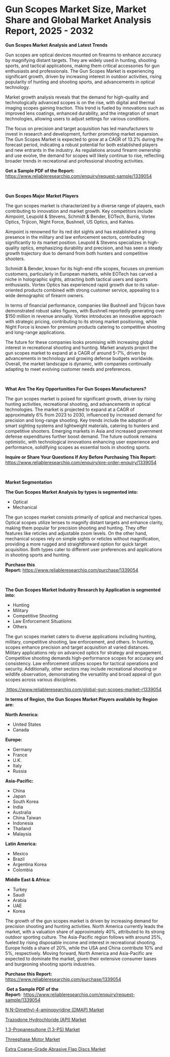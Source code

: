 <p><h1>Gun Scopes Market Size, Market Share and Global Market Analysis Report, 2025 - 2032</h1></p><p><strong>Gun Scopes Market Analysis and Latest Trends</strong></p>
<p><p>Gun scopes are optical devices mounted on firearms to enhance accuracy by magnifying distant targets. They are widely used in hunting, shooting sports, and tactical applications, making them critical accessories for gun enthusiasts and professionals. The Gun Scopes Market is experiencing significant growth, driven by increasing interest in outdoor activities, rising popularity of hunting and shooting sports, and advancements in optical technology.</p><p>Market growth analysis reveals that the demand for high-quality and technologically advanced scopes is on the rise, with digital and thermal imaging scopes gaining traction. This trend is fueled by innovations such as improved lens coatings, enhanced durability, and the integration of smart technologies, allowing users to adjust settings for various conditions.</p><p>The focus on precision and target acquisition has led manufacturers to invest in research and development, further promoting market expansion. The Gun Scopes Market is expected to grow at a CAGR of 13.2% during the forecast period, indicating a robust potential for both established players and new entrants in the industry. As regulations around firearm ownership and use evolve, the demand for scopes will likely continue to rise, reflecting broader trends in recreational and professional shooting activities.</p></p>
<p><strong>Get a Sample PDF of the Report:&nbsp;</strong> <a href="https://www.reliableresearchiq.com/enquiry/request-sample/1339054?utm_campaign=1896&utm_medium=2&utm_source=Github&utm_content=ia&utm_term=08012025&utm_id=gun-scopes">https://www.reliableresearchiq.com/enquiry/request-sample/1339054</a></p>
<p>&nbsp;</p>
<p><strong>Gun Scopes Major Market Players</strong></p>
<p><p>The gun scopes market is characterized by a diverse range of players, each contributing to innovation and market growth. Key competitors include Aimpoint, Leupold & Stevens, Schmidt & Bender, EOTech, Burris, Vortex Optics, Trijicon, Night Force, Bushnell, US Optics, and Kahles.</p><p>Aimpoint is renowned for its red dot sights and has established a strong presence in the military and law enforcement sectors, contributing significantly to its market position. Leupold & Stevens specializes in high-quality optics, emphasizing durability and precision, and has seen a steady growth trajectory due to demand from both hunters and competitive shooters.</p><p>Schmidt & Bender, known for its high-end rifle scopes, focuses on premium customers, particularly in European markets, while EOTech has carved a niche in holographic sights, attracting both tactical users and sports enthusiasts. Vortex Optics has experienced rapid growth due to its value-oriented products combined with strong customer service, appealing to a wide demographic of firearm owners.</p><p>In terms of financial performance, companies like Bushnell and Trijicon have demonstrated robust sales figures, with Bushnell reportedly generating over $150 million in revenue annually. Vortex introduces an innovative approach with strategic pricing, contributing to its strong market positioning, while Night Force is known for premium products catering to competitive shooting and long-range applications.</p><p>The future for these companies looks promising with increasing global interest in recreational shooting and hunting. Market analysts project the gun scopes market to expand at a CAGR of around 5-7%, driven by advancements in technology and growing defense budgets worldwide. Overall, the market landscape is dynamic, with companies continually adapting to meet evolving customer needs and preferences.</p></p>
<p>&nbsp;</p>
<p><strong>What Are The Key Opportunities For Gun Scopes Manufacturers?</strong></p>
<p><p>The gun scopes market is poised for significant growth, driven by rising hunting activities, recreational shooting, and advancements in optical technologies. The market is projected to expand at a CAGR of approximately 6% from 2023 to 2030, influenced by increased demand for precision and long-range shooting. Key trends include the adoption of smart sighting systems and lightweight materials, catering to hunters and competitive shooters. Emerging markets in Asia and increased government defense expenditures further boost demand. The future outlook remains optimistic, with technological innovations enhancing user experience and performance, solidifying scopes as essential tools in shooting sports.</p></p>
<p><strong>Inquire or Share Your Questions If Any Before Purchasing This Report:</strong> <a href="https://www.reliableresearchiq.com/enquiry/pre-order-enquiry/1339054?utm_campaign=1896&utm_medium=2&utm_source=Github&utm_content=ia&utm_term=08012025&utm_id=gun-scopes">https://www.reliableresearchiq.com/enquiry/pre-order-enquiry/1339054</a></p>
<p>&nbsp;</p>
<p><strong>Market Segmentation</strong></p>
<p><strong>The Gun Scopes Market Analysis by types is segmented into:</strong></p>
<p><ul><li>Optical</li><li>Mechanical</li></ul></p>
<p><p>The gun scopes market consists primarily of optical and mechanical types. Optical scopes utilize lenses to magnify distant targets and enhance clarity, making them popular for precision shooting and hunting. They offer features like reticles and adjustable zoom levels. On the other hand, mechanical scopes rely on simple sights or reticles without magnification, providing a more rugged and straightforward option for quick target acquisition. Both types cater to different user preferences and applications in shooting sports and hunting.</p></p>
<p><strong>Purchase this Report:&nbsp;</strong><a href="https://www.reliableresearchiq.com/purchase/1339054?utm_campaign=1896&utm_medium=2&utm_source=Github&utm_content=ia&utm_term=08012025&utm_id=gun-scopes">https://www.reliableresearchiq.com/purchase/1339054</a></p>
<p>&nbsp;</p>
<p><strong>The Gun Scopes Market Industry Research by Application is segmented into:</strong></p>
<p><ul><li>Hunting</li><li>Military</li><li>Competitive Shooting</li><li>Law Enforcement Situations</li><li>Others</li></ul></p>
<p><p>The gun scopes market caters to diverse applications including hunting, military, competitive shooting, law enforcement, and others. In hunting, scopes enhance precision and target acquisition at varied distances. Military applications rely on advanced optics for strategy and engagement. Competitive shooting demands high-performance scopes for accuracy and consistency. Law enforcement utilizes scopes for tactical operations and security. Additionally, other sectors may include recreational shooting or wildlife observation, demonstrating the versatility and broad appeal of gun scopes across various disciplines.</p></p>
<p><a href="https://www.reliableresearchiq.com/global-gun-scopes-market-r1339054?utm_campaign=1896&utm_medium=2&utm_source=Github&utm_content=ia&utm_term=08012025&utm_id=gun-scopes">&nbsp;https://www.reliableresearchiq.com/global-gun-scopes-market-r1339054</a></p>
<p><strong>In terms of Region, the Gun Scopes Market Players available by Region are:</strong></p>
<p>
    <p> <strong> North America: </strong>
        <ul>
            <li>United States</li>
            <li>Canada</li>
        </ul>
        </p> 
    <p> <strong> Europe: </strong>
        <ul>
            <li>Germany</li>
            <li>France</li>
            <li>U.K.</li>
            <li>Italy</li>
            <li>Russia</li>
        </ul>
        </p> 
    <p> <strong> Asia-Pacific: </strong>
        <ul>
            <li>China</li>
            <li>Japan</li>
            <li>South Korea</li>
            <li>India</li>
            <li>Australia</li>
            <li>China Taiwan</li>
            <li>Indonesia</li>
            <li>Thailand</li>
            <li>Malaysia</li>
        </ul>
        </p> 
    <p> <strong> Latin America: </strong>
        <ul>
            <li>Mexico</li>
            <li>Brazil</li>
            <li>Argentina Korea</li>
            <li>Colombia</li>
        </ul>
        </p> 
    <p> <strong> Middle East & Africa: </strong>
        <ul>
            <li>Turkey</li>
            <li>Saudi</li>
            <li>Arabia</li>
            <li>UAE</li>
            <li>Korea</li>
        </ul>
    </p>
    </p>
<p><p>The growth of the gun scopes market is driven by increasing demand for precision shooting and hunting activities. North America currently leads the market, with a valuation share of approximately 40%, attributed to its strong outdoor sporting culture. The Asia-Pacific region follows with around 25%, fueled by rising disposable income and interest in recreational shooting. Europe holds a share of 20%, while the USA and China contribute 10% and 5%, respectively. Moving forward, North America and Asia-Pacific are expected to dominate the market, given their extensive consumer bases and burgeoning shooting sports industries.</p></p>
<p><strong>Purchase this Report: </strong><a href="https://www.reliableresearchiq.com/purchase/1339054?utm_campaign=1896&utm_medium=2&utm_source=Github&utm_content=ia&utm_term=08012025&utm_id=gun-scopes">https://www.reliableresearchiq.com/purchase/1339054</a></p>
<p>&nbsp;<strong>Get a Sample PDF of the Report:&nbsp;&nbsp;</strong><a href="https://www.reliableresearchiq.com/enquiry/request-sample/1339054?utm_campaign=1896&utm_medium=2&utm_source=Github&utm_content=ia&utm_term=08012025&utm_id=gun-scopes">https://www.reliableresearchiq.com/enquiry/request-sample/1339054</a></p>
<p><strong></strong></p>
<p><p><a href="https://www.linkedin.com/pulse/nn-dimethyl-4-aminopyridine-dmap-market-report-creating-business-strategies-4vlcc?utm_campaign=1896&utm_medium=2&utm_source=Github&utm_content=ia&utm_term=08012025&utm_id=gun-scopes">N,N-Dimethyl-4-aminopyridine (DMAP) Market</a></p><p><a href="https://www.linkedin.com/pulse/competitive-overview-trazodone-hydrochloride-api-market-growth-insights-0j95e?utm_campaign=1896&utm_medium=2&utm_source=Github&utm_content=ia&utm_term=08012025&utm_id=gun-scopes">Trazodone Hydrochloride (API) Market</a></p><p><a href="https://www.linkedin.com/pulse/evaluating-profitability-growth-13-propanesultone-13-ps-market-insights-bzktc?utm_campaign=1896&utm_medium=2&utm_source=Github&utm_content=ia&utm_term=08012025&utm_id=gun-scopes">1,3-Propanesultone (1,3-PS) Market</a></p><p><a href="https://www.linkedin.com/pulse/threephase-motor-market-forecast-report-analysis-136-cagr-growth-challenges-qlqwe?utm_campaign=1896&utm_medium=2&utm_source=Github&utm_content=ia&utm_term=08012025&utm_id=gun-scopes">Threephase Motor Market</a></p><p><a href="https://www.linkedin.com/pulse/extra-coarse-grade-abrasive-flap-discs-market-analysis-comprehensive-aidde?utm_campaign=1896&utm_medium=2&utm_source=Github&utm_content=ia&utm_term=08012025&utm_id=gun-scopes">Extra Coarse-Grade Abrasive Flap Discs Market</a></p></p>